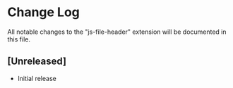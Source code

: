 # Change Log
All notable changes to the "js-file-header" extension will be documented in this file.

## [Unreleased]
- Initial release